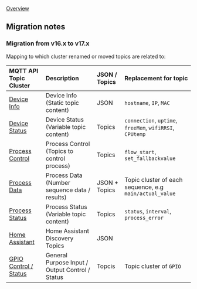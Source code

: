 [Overview](_OVERVIEW.md)

## Migration notes

### Migration from v16.x to v17.x

Mapping to which cluster renamed or moved topics are related to:

| MQTT API Topic Cluster               | Description                                      | JSON / Topics | Replacement for topic     
|:-------------------------------------|:-------------------------------------------------|:------------- |:-----------
| [Device Info](device-info.md)        | Device Info (Static topic content)               | JSON          | `hostname`, `IP`, `MAC`
| [Device Status](device-status.md)    | Device Status (Variable topic content)           | Topics        | `connection`, `uptime`, `freeMem`, `wifiRRSI`, `CPUtemp`
| [Process Control](process-control.md)| Process Control (Topics to control process)      | Topics        | `flow_start`, `set_fallbackvalue`
| [Process Data](process-data.md)      | Process Data (Number sequence data / results)    | JSON + Topics | Topic cluster of each sequence, e.g `main/actual_value`
| [Process Status](process-status.md)  | Process Status (Variable topic content)          | Topics        | `status`, `interval`, `process_error`
| [Home Assistant](home-assistant-discovery.md) | Home Assistant Discovery Topics         | JSON          | 
| [GPIO Control / Status](gpio.md)     | General Purpose Input / Output Control / Status  | Topcis        | Topic cluster of `GPIO`